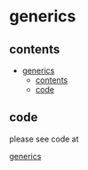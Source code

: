 # generics

## contents

- [generics](#generics)
  - [contents](#contents)
  - [code](#code)

## code

please see code at

[generics](../projects/generics/)

